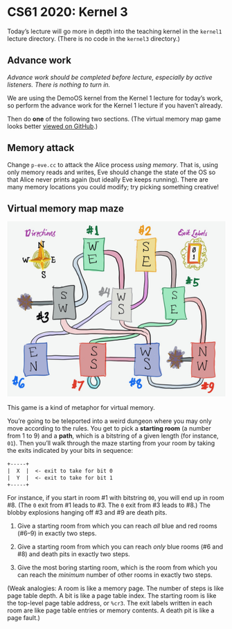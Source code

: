 CS61 2020: Kernel 3
===================

Today’s lecture will go more in depth into the teaching kernel in the
`kernel1` lecture directory. (There is no code in the `kernel3` directory.)

Advance work
------------

*Advance work should be completed before lecture, especially by active
listeners. There is nothing to turn in.*

We are using the DemoOS kernel from the Kernel 1 lecture for today’s work, so
perform the advance work for the Kernel 1 lecture if you haven’t already.

Then do **one** of the following two sections. (The virtual memory map game
looks better [viewed on GitHub](https://github.com/cs61/cs61-lectures/blob/main/kernel3/README.md).)

Memory attack
-------------

Change `p-eve.cc` to attack the Alice process *using memory*. That is, using
only memory reads and writes, Eve should change the state of the OS so that
Alice never prints again (but ideally Eve keeps running). There are many
memory locations you could modify; try picking something creative!

Virtual memory map maze
-----------------------

![Virtual memory map maze](virtualmapgame.jpg)

This game is a kind of metaphor for virtual memory.

You’re going to be teleported into a weird dungeon where you may only move
according to the rules. You get to pick a **starting room** (a number from 1
to 9) and a **path**, which is a bitstring of a given length (for instance,
`01`). Then you’ll walk through the maze starting from your room by taking the
exits indicated by your bits in sequence:

```
+-----+
|  X  |  <- exit to take for bit 0
|  Y  |  <- exit to take for bit 1
+-----+
```

For instance, if you start in room \#1 with bitstring `00`, you will end up in
room \#8. (The `0` exit from \#1 leads to \#3. The `0` exit from \#3 leads to
\#8.) The blobby explosions hanging off \#3 and \#9 are death pits.

1. Give a starting room from which you can reach *all* blue and red rooms
   (\#6–9) in exactly two steps.

2. Give a starting room from which you can reach *only* blue rooms (\#6
   and \#8) and death pits in exactly two steps.

3. Give the most boring starting room, which is the room from which you can
   reach the *minimum* number of other rooms in exactly two steps.

(Weak analogies: A room is like a memory page. The number of steps is like
page table depth. A bit is like a page table index. The starting room is like
the top-level page table address, or `%cr3`. The exit labels written in each
room are like page table entries or memory contents. A death pit is like a
page fault.)
